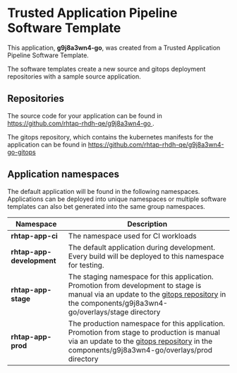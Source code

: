 # Trusted Application Pipeline Software Template

This application, **g9j8a3wn4-go**, was created from a Trusted Application Pipeline Software Template.

The software templates create a new source and gitops deployment repositories with a sample source application. 

## Repositories

The source code for your application can be found in [https://github.com/rhtap-rhdh-qe/g9j8a3wn4-go ](https://github.com/rhtap-rhdh-qe/g9j8a3wn4-go ).
 
The gitops repository, which contains the kubernetes manifests for the application can be found in 
[https://github.com/rhtap-rhdh-qe/g9j8a3wn4-go-gitops ](https://github.com/rhtap-rhdh-qe/g9j8a3wn4-go-gitops ) 

## Application namespaces 

The default application will be found in the following namespaces. Applications can be deployed into unique namespaces or multiple software templates can also bet generated into the same group namespaces.  

|  Namespace   |  Description   |  
| -------- | -------- |
| **rhtap-app-ci** | The namespace used for CI workloads |
| **rhtap-app-development** | The default application during development. Every build will be deployed to this namespace for testing. |
| **rhtap-app-stage** | The staging namespace for this application. Promotion from development to stage is manual via an update to the [gitops repository](https://github.com/rhtap-rhdh-qe/g9j8a3wn4-go-gitops ) in the components/g9j8a3wn4-go/overlays/stage directory |
| **rhtap-app-prod** | The production namespace for this application. Promotion from stage to production is manual via an update to the [gitops repository](https://github.com/rhtap-rhdh-qe/g9j8a3wn4-go-gitops ) in the components/g9j8a3wn4-go/overlays/prod directory |